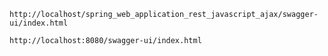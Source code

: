 
	http://localhost/spring_web_application_rest_javascript_ajax/swagger-ui/index.html
	
	http://localhost:8080/swagger-ui/index.html